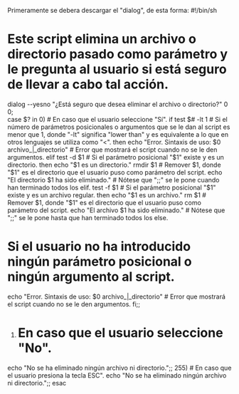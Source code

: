 Primeramente se debera descargar el "dialog", de esta forma:
#!/bin/sh
# Este script elimina un archivo o directorio pasado como parámetro y le pregunta al usuario si está seguro de llevar a cabo tal acción.
dialog --yesno "¿Está seguro que desea eliminar el archivo o directorio?" 0 0;\
case $? in
0) # En caso que el usuario seleccione "Sí".
if test $# -lt 1 # Si el número de parámetros posicionales o argumentos que se le dan al script es menor que 1, donde "-lt" significa "lower than" y es equivalente a lo que en otros lenguajes se utiliza como "<".
then echo "Error. Sintaxis de uso: $0 archivo_|_directorio" # Error que mostrará el script cuando no se le den argumentos.
elif test -d $1 # Si el parámetro posicional "$1" existe y es un directorio.
then echo "$1 es un directorio."
rmdir $1 # Remover $1, donde "$1" es el directorio que el usuario puso como parámetro del script.
echo "El directorio $1 ha sido eliminado." # Nótese que ";;" se le pone cuando han terminado todos los elif.
test -f $1 # Si el parámetro posicional "$1" existe y es un archivo regular. then echo "$1 es un archivo."
rm $1 # Remover $1, donde "$1" es el directorio que el usuario puso como parámetro del script. echo "El archivo $1 ha sido eliminado." # Nótese que ";;" se le pone hasta que han terminado todos los else.
# Si el usuario no ha introducido ningún parámetro posicional o ningún argumento al script.
echo "Error. Sintaxis de uso: $0 archivo_|_directorio" # Error que mostrará el script cuando no se le den argumentos.
fi;;
1) # En caso que el usuario seleccione "No".
echo "No se ha eliminado ningún archivo ni directorio.";;
255) # En caso que el usuario presiona la tecla ESC".
echo "No se ha eliminado ningún archivo ni directorio.";;
esac
